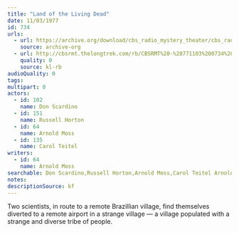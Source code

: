 ```yaml
---
title: "Land of the Living Dead"
date: 11/03/1977
id: 734
urls: 
  - url: https://archive.org/download/cbs_radio_mystery_theater/cbs_radio_mystery_theater-0701-0750.zip/cbs_radio_mystery_theater-0701-0750%2Fcbsrmt_0734_land_of_the_living_dead.mp3
    source: archive-org
  - url: http://cbsrmt.thelongtrek.com/rb/CBSRMT%20-%20771103%200734%20Land%20of%20the%20Living%20Dead_WLNH-FM_rb.mp3
    quality: 0
    source: kl-rb
audioQuality: 0
tags: 
multipart: 0
actors:  
  - id: 102
    name: Don Scardino  
  - id: 151
    name: Russell Horton  
  - id: 64
    name: Arnold Moss  
  - id: 135
    name: Carol Teitel
writers:  
  - id: 64
    name: Arnold Moss
searchable: Don Scardino,Russell Horton,Arnold Moss,Carol Teitel Arnold Moss
notes: 
descriptionSource: kf
---
```

Two scientists, in route to a remote Brazillian village, find themselves diverted to a remote airport in a strange village — a village populated with a strange and diverse tribe of people.